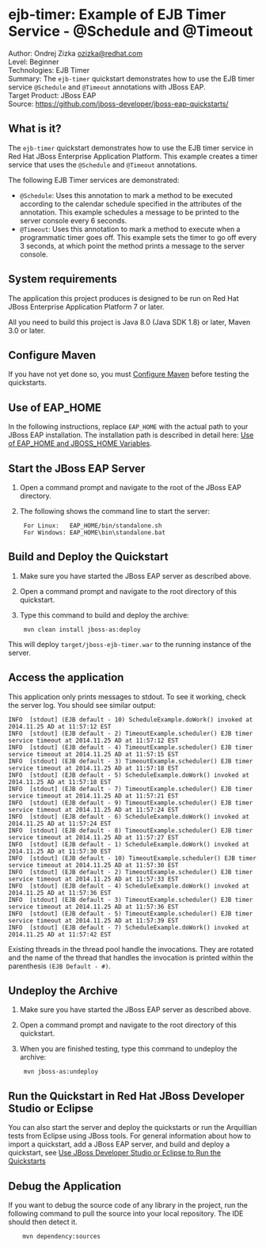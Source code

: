 ejb-timer: Example of EJB Timer Service - @Schedule and @Timeout
===========================================
Author: Ondrej Zizka <ozizka@redhat.com>  
Level: Beginner  
Technologies: EJB Timer  
Summary: The `ejb-timer` quickstart demonstrates how to use the EJB timer service `@Schedule` and `@Timeout` annotations with JBoss EAP.  
Target Product: JBoss EAP  
Source: <https://github.com/jboss-developer/jboss-eap-quickstarts/>  

What is it?
-----------

The `ejb-timer` quickstart demonstrates how to use the EJB timer service in Red Hat JBoss Enterprise Application Platform. This example creates a timer service that uses the `@Schedule` and `@Timeout` annotations. 


The following EJB Timer services are demonstrated:

 * `@Schedule`: Uses this annotation to mark a method to be executed according to the calendar schedule specified in the attributes of the annotation. This example schedules a message to be printed to the server console every 6 seconds.
 * `@Timeout`: Uses this annotation to mark a method to execute when a programmatic timer goes off. This example sets the timer to go off every 3 seconds, at which point the method prints a message to the server console.
 

System requirements
-------------------

The application this project produces is designed to be run on Red Hat JBoss Enterprise Application Platform 7 or later. 

All you need to build this project is Java 8.0 (Java SDK 1.8) or later, Maven 3.0 or later.

 
Configure Maven
---------------

If you have not yet done so, you must [Configure Maven](https://github.com/jboss-developer/jboss-developer-shared-resources/blob/master/guides/CONFIGURE_MAVEN.md#configure-maven-to-build-and-deploy-the-quickstarts) before testing the quickstarts.


Use of EAP_HOME
---------------

In the following instructions, replace `EAP_HOME` with the actual path to your JBoss EAP installation. The installation path is described in detail here: [Use of EAP_HOME and JBOSS_HOME Variables](https://github.com/jboss-developer/jboss-developer-shared-resources/blob/master/guides/USE_OF_EAP_HOME.md#use-of-eap_home-and-jboss_home-variables).


Start the JBoss EAP Server
-------------------------

1. Open a command prompt and navigate to the root of the JBoss EAP directory.
2. The following shows the command line to start the server:

        For Linux:   EAP_HOME/bin/standalone.sh
        For Windows: EAP_HOME\bin\standalone.bat


Build and Deploy the Quickstart
-------------------------

1. Make sure you have started the JBoss EAP server as described above.
2. Open a command prompt and navigate to the root directory of this quickstart.
3. Type this command to build and deploy the archive:

        mvn clean install jboss-as:deploy

This will deploy `target/jboss-ejb-timer.war` to the running instance of the server.


Access the application
----------------------

This application only prints messages to stdout.
To see it working, check the server log. You should see similar output:

    INFO  [stdout] (EJB default - 10) ScheduleExample.doWork() invoked at 2014.11.25 AD at 11:57:12 EST
    INFO  [stdout] (EJB default - 2) TimeoutExample.scheduler() EJB timer service timeout at 2014.11.25 AD at 11:57:12 EST
    INFO  [stdout] (EJB default - 4) TimeoutExample.scheduler() EJB timer service timeout at 2014.11.25 AD at 11:57:15 EST
    INFO  [stdout] (EJB default - 3) TimeoutExample.scheduler() EJB timer service timeout at 2014.11.25 AD at 11:57:18 EST
    INFO  [stdout] (EJB default - 5) ScheduleExample.doWork() invoked at 2014.11.25 AD at 11:57:18 EST
    INFO  [stdout] (EJB default - 7) TimeoutExample.scheduler() EJB timer service timeout at 2014.11.25 AD at 11:57:21 EST
    INFO  [stdout] (EJB default - 9) TimeoutExample.scheduler() EJB timer service timeout at 2014.11.25 AD at 11:57:24 EST
    INFO  [stdout] (EJB default - 6) ScheduleExample.doWork() invoked at 2014.11.25 AD at 11:57:24 EST
    INFO  [stdout] (EJB default - 8) TimeoutExample.scheduler() EJB timer service timeout at 2014.11.25 AD at 11:57:27 EST
    INFO  [stdout] (EJB default - 1) ScheduleExample.doWork() invoked at 2014.11.25 AD at 11:57:30 EST
    INFO  [stdout] (EJB default - 10) TimeoutExample.scheduler() EJB timer service timeout at 2014.11.25 AD at 11:57:30 EST
    INFO  [stdout] (EJB default - 2) TimeoutExample.scheduler() EJB timer service timeout at 2014.11.25 AD at 11:57:33 EST
    INFO  [stdout] (EJB default - 4) ScheduleExample.doWork() invoked at 2014.11.25 AD at 11:57:36 EST
    INFO  [stdout] (EJB default - 3) TimeoutExample.scheduler() EJB timer service timeout at 2014.11.25 AD at 11:57:36 EST
    INFO  [stdout] (EJB default - 5) TimeoutExample.scheduler() EJB timer service timeout at 2014.11.25 AD at 11:57:39 EST
    INFO  [stdout] (EJB default - 7) ScheduleExample.doWork() invoked at 2014.11.25 AD at 11:57:42 EST

Existing threads in the thread pool handle the invocations. They are rotated and the name of the thread that handles the invocation is printed within the parenthesis `(EJB Default - #)`.


Undeploy the Archive
--------------------

1. Make sure you have started the JBoss EAP server as described above.
2. Open a command prompt and navigate to the root directory of this quickstart.
3. When you are finished testing, type this command to undeploy the archive:

        mvn jboss-as:undeploy

Run the Quickstart in Red Hat JBoss Developer Studio or Eclipse
-------------------------------------
You can also start the server and deploy the quickstarts or run the Arquillian tests from Eclipse using JBoss tools. For general information about how to import a quickstart, add a JBoss EAP server, and build and deploy a quickstart, see [Use JBoss Developer Studio or Eclipse to Run the Quickstarts](https://github.com/jboss-developer/jboss-developer-shared-resources/blob/master/guides/USE_JBDS.md#use-jboss-developer-studio-or-eclipse-to-run-the-quickstarts) 


Debug the Application
------------------------------------

If you want to debug the source code of any library in the project, 
run the following command to pull the source into your local repository. The IDE should then detect it.

        mvn dependency:sources

